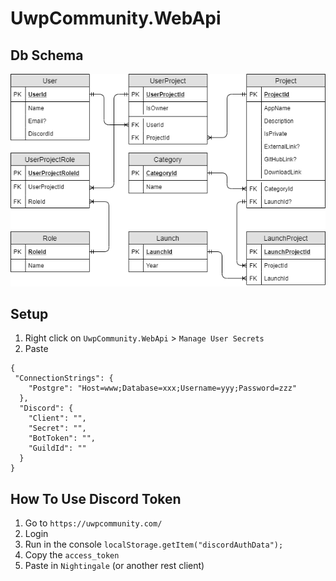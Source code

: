# UwpCommunity.WebApi

## Db Schema
![logo](/Docs/DbSchema.png)

## Setup
1. Right click on `UwpCommunity.WebApi` > `Manage User Secrets`
2. Paste 
```
{
 "ConnectionStrings": {
    "Postgre": "Host=www;Database=xxx;Username=yyy;Password=zzz"
  },
  "Discord": {
    "Client": "",
    "Secret": "",
    "BotToken": "",
    "GuildId": ""
  }
}
```

## How To Use Discord Token
1. Go to `https://uwpcommunity.com/`
2. Login
3. Run in the console `localStorage.getItem("discordAuthData");`
4. Copy the `access_token`
5. Paste in `Nightingale` (or another rest client)